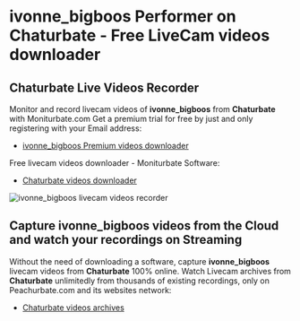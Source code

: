 # ivonne_bigboos Performer on Chaturbate - Free LiveCam videos downloader

## Chaturbate Live Videos Recorder

Monitor and record livecam videos of **ivonne_bigboos** from **Chaturbate** with Moniturbate.com
Get a premium trial for free by just and only registering with your Email address:
* [ivonne_bigboos Premium videos downloader](https://moniturbate.com/request-demo-licence-key.html)

Free livecam videos downloader - Moniturbate Software:
* [Chaturbate videos downloader](https://moniturbate.com/moniturbate-download-software.html)

![ivonne_bigboos livecam videos recorder](https://peachurnet.com/templates/moniturbate-software.png)


## Capture ivonne_bigboos videos from the Cloud and watch your recordings on Streaming

Without the need of downloading a software, capture **ivonne_bigboos** livecam videos from **Chaturbate** 100% online.
Watch Livecam archives from **Chaturbate** unlimitedly from thousands of existing recordings, only on Peachurbate.com and its websites network:
* [Chaturbate videos archives](https://peachurnet.com/)